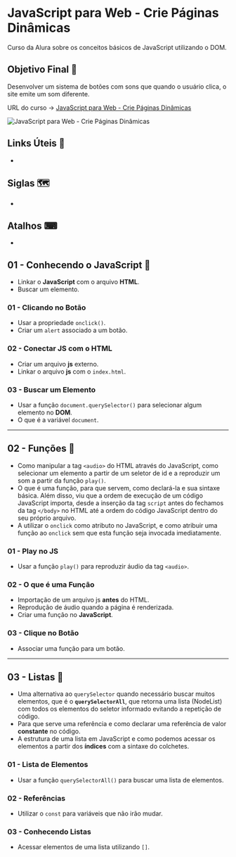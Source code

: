 # JavaScript para Web - Crie Páginas Dinâmicas

Curso da Alura sobre os conceitos básicos de JavaScript utilizando o DOM.

## Objetivo Final &#x1F3AF;

Desenvolver um sistema de botões com sons que quando o usuário clica, o site emite um som diferente.

URL do curso -> [JavaScript para Web - Crie Páginas Dinâmicas](https://cursos.alura.com.br/course/javascript-web-paginas-dinamicas)

![JavaScript para Web - Crie Páginas Dinâmicas](https://www.alura.com.br/assets/api/share/curso-javascript-web-paginas-dinamicas.png)

## Links Úteis &#x1F517;
*

## Siglas &#x1F5FA;
*

## Atalhos &#x2328;
*

## 01 - Conhecendo o JavaScript &#x1F516;
* Linkar o **JavaScript** com o arquivo **HTML**.
* Buscar um elemento.

### 01 - Clicando no Botão
* Usar a propriedade `onclick()`.
* Criar um `alert` associado a um botão.

### 02 - Conectar JS com o HTML
* Criar um arquivo **js** externo.
* Linkar o arquivo **js** com o `index.html`.

### 03 - Buscar um Elemento
* Usar a função `document.querySelector()` para selecionar algum elemento no **DOM**.
* O que é a variável `document`.

***

## 02 - Funções &#x1F516;
* Como manipular a tag `<audio>` do HTML através do JavaScript, como selecionar um elemento a partir de um seletor de id e a reproduzir um som a partir da função `play()`.
* O que é uma função, para que servem, como declará-la e sua sintaxe básica. Além disso, viu que a ordem de execução de um código JavaScript importa, desde a inserção da tag `script` antes do fechamos da tag `</body>` no HTML até a ordem do código JavaScript dentro do seu próprio arquivo.
* A utilizar o `onclick` como atributo no JavaScript, e como atribuir uma função ao `onclick` sem que esta função seja invocada imediatamente.

### 01 - Play no JS
* Usar a função `play()` para reproduzir áudio da tag `<audio>`.

### 02 - O que é uma Função
* Importação de um arquivo js **antes** do HTML.
* Reprodução de áudio quando a página é renderizada.
* Criar uma função no **JavaScript**.

### 03 - Clique no Botão
* Associar uma função para um botão.

***

## 03 - Listas &#x1F516;
* Uma alternativa ao `querySelector` quando necessário buscar muitos elementos, que é o **`querySelectorAll`**, que retorna uma lista (NodeList) com todos os elementos do seletor informado evitando a repetição de código.
* Para que serve uma referência e como declarar uma referência de valor **constante** no código.
* A estrutura de uma lista em JavaScript e como podemos acessar os elementos a partir dos **índices** com a sintaxe do colchetes.

### 01 - Lista de Elementos
* Usar a função `querySelectorAll()` para buscar uma lista de elementos.

### 02 - Referências
* Utilizar o `const` para variáveis que não irão mudar.

### 03 - Conhecendo Listas
* Acessar elementos de uma lista utilizando `[]`.